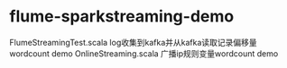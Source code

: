 # flume-sparkstreaming-demo
FlumeStreamingTest.scala log收集到kafka并从kafka读取记录偏移量wordcount demo
OnlineStreaming.scala 广播ip规则变量wordcount demo
